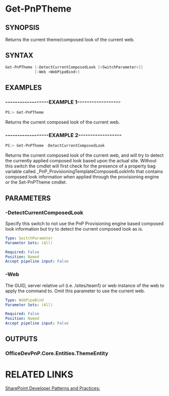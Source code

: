 # Get-PnPTheme

## SYNOPSIS
Returns the current theme/composed look of the current web.

## SYNTAX 

```powershell
Get-PnPTheme [-DetectCurrentComposedLook [<SwitchParameter>]]
             [-Web <WebPipeBind>]
```

## EXAMPLES

### ------------------EXAMPLE 1------------------
```powershell
PS:> Get-PnPTheme
```

Returns the current composed look of the current web.

### ------------------EXAMPLE 2------------------
```powershell
PS:> Get-PnPTheme -DetectCurrentComposedLook
```

Returns the current composed look of the current web, and will try to detect the currently applied composed look based upon the actual site. Without this switch the cmdlet will first check for the presence of a property bag variable called _PnP_ProvisioningTemplateComposedLookInfo that contains composed look information when applied through the provisioning engine or the Set-PnPTheme cmdlet.

## PARAMETERS

### -DetectCurrentComposedLook
Specify this switch to not use the PnP Provisioning engine based composed look information but try to detect the current composed look as is.

```yaml
Type: SwitchParameter
Parameter Sets: (All)

Required: False
Position: Named
Accept pipeline input: False
```

### -Web
The GUID, server relative url (i.e. /sites/team1) or web instance of the web to apply the command to. Omit this parameter to use the current web.

```yaml
Type: WebPipeBind
Parameter Sets: (All)

Required: False
Position: Named
Accept pipeline input: False
```

## OUTPUTS

### OfficeDevPnP.Core.Entities.ThemeEntity

# RELATED LINKS

[SharePoint Developer Patterns and Practices:](http://aka.ms/sppnp)